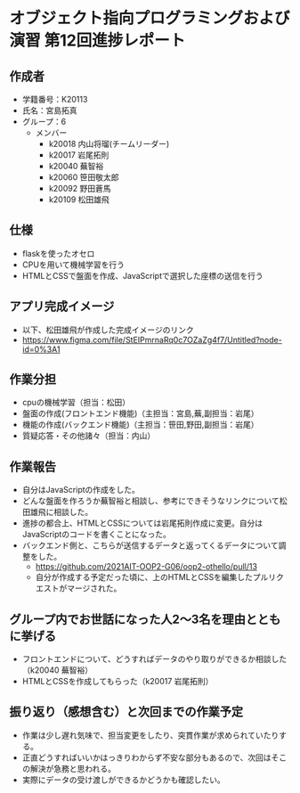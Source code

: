 # オブジェクト指向プログラミングおよび演習 第12回進捗レポート

## 作成者
- 学籍番号：K20113
- 氏名：宮島拓真
- グループ：6
    - メンバー
        - k20018 内山将瑠(チームリーダー)
        - k20017 岩尾拓則
        - k20040 蕪智裕
        - k20060 笹田敬太郎
        - k20092 野田蒼馬
        - k20109 松田雄飛

## 仕様
- flaskを使ったオセロ
- CPUを用いて機械学習を行う
- HTMLとCSSで盤面を作成、JavaScriptで選択した座標の送信を行う

## アプリ完成イメージ
- 以下、松田雄飛が作成した完成イメージのリンク
- https://www.figma.com/file/StEIPmrnaRq0c7OZaZg4f7/Untitled?node-id=0%3A1

## 作業分担
- cpuの機械学習（担当：松田）
- 盤面の作成(フロントエンド機能)（主担当：宮島,蕪,副担当：岩尾）
- 機能の作成(バックエンド機能)（主担当：笹田,野田,副担当：岩尾）
- 質疑応答・その他諸々（担当：内山）

## 作業報告
- 自分はJavaScriptの作成をした。
- どんな盤面を作ろうか蕪智裕と相談し、参考にできそうなリンクについて松田雄飛に相談した。
- 進捗の都合上、HTMLとCSSについては岩尾拓則作成に変更。自分はJavaScriptのコードを書くことになった。
- バックエンド側と、こちらが送信するデータと返ってくるデータについて調整をした。
    - https://github.com/2021AIT-OOP2-G06/oop2-othello/pull/13
    - 自分が作成する予定だった頃に、上のHTMLとCSSを編集したプルリクエストがマージされた。

## グループ内でお世話になった人2〜3名を理由とともに挙げる
- フロントエンドについて、どうすればデータのやり取りができるか相談した（k20040 蕪智裕）
- HTMLとCSSを作成してもらった（k20017 岩尾拓則）

## 振り返り（感想含む）と次回までの作業予定
- 作業は少し遅れ気味で、担当変更をしたり、突貫作業が求められていたりする。
- 正直どうすればいいかはっきりわからず不安な部分もあるので、次回はそこの解決が急務と思われる。
- 実際にデータの受け渡しができるかどうかも確認したい。